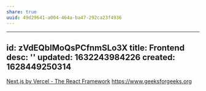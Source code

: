 ```yaml
---
share: true
uuid: 49d29641-a004-464a-ba47-292ca23f4936
---
```

---
id: zVdEQbIMoQsPCfnmSLo3X
title: Frontend
desc: ''
updated: 1632243984226
created: 1628449250314
---


[Next.js by Vercel - The React Framework](https://nextjs.org/)
https://www.geeksforgeeks.org
